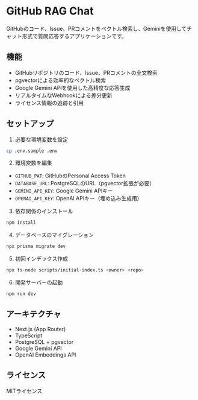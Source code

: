 # GitHub RAG Chat

GitHubのコード、Issue、PRコメントをベクトル検索し、Geminiを使用してチャット形式で質問応答するアプリケーションです。

## 機能

- GitHubリポジトリのコード、Issue、PRコメントの全文検索
- pgvectorによる効率的なベクトル検索
- Google Gemini APIを使用した高精度な応答生成
- リアルタイムなWebhookによる差分更新
- ライセンス情報の追跡と引用

## セットアップ

1. 必要な環境変数を設定
```bash
cp .env.sample .env
```

2. 環境変数を編集
- `GITHUB_PAT`: GitHubのPersonal Access Token
- `DATABASE_URL`: PostgreSQLのURL（pgvector拡張が必要）
- `GEMINI_API_KEY`: Google Gemini APIキー
- `OPENAI_API_KEY`: OpenAI APIキー（埋め込み生成用）

3. 依存関係のインストール
```bash
npm install
```

4. データベースのマイグレーション
```bash
npx prisma migrate dev
```

5. 初回インデックス作成
```bash
npx ts-node scripts/initial-index.ts <owner> <repo>
```

6. 開発サーバーの起動
```bash
npm run dev
```

## アーキテクチャ

- Next.js (App Router)
- TypeScript
- PostgreSQL + pgvector
- Google Gemini API
- OpenAI Embeddings API

## ライセンス

MITライセンス
